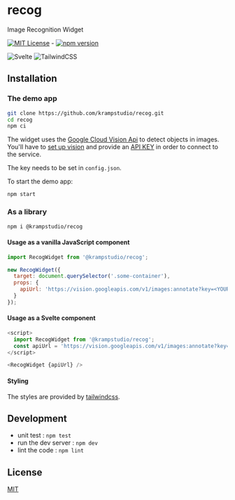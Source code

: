 # recog
Image Recognition Widget

[![MIT License](https://img.shields.io/badge/License-MIT-yellow.svg)](./LICENSE) - [![npm version](https://badge.fury.io/js/@krampstudio%2Frecog.svg)](https://badge.fury.io/js/@krampstudio%2Frecog)

![Svelte](https://img.shields.io/badge/svelte-%23f1413d.svg?style=for-the-badge&logo=svelte&logoColor=white) ![TailwindCSS](https://img.shields.io/badge/tailwindcss-%2338B2AC.svg?style=for-the-badge&logo=tailwind-css&logoColor=white)


## Installation

### The demo app

```bash
git clone https://github.com/krampstudio/recog.git
cd recog
npm ci
```

The widget uses the [Google Cloud Vision Api](https://cloud.google.com/vision) to detect objects in images. You'll have to [set up vision](https://cloud.google.com/vision/docs/setup) and provide an [API KEY](https://cloud.google.com/docs/authentication/api-keys) in order to connect to the service.

The key needs to be set in `config.json`.

To start the demo app:

```
npm start
```

### As a library

```bash
npm i @krampstudio/recog
```

#### Usage as a vanilla JavaScript component

```js
import RecogWidget from '@krampstudio/recog';

new RecogWidget({
  target: document.querySelector('.some-container'),
  props: {
    apiUrl: 'https://vision.googleapis.com/v1/images:annotate?key=<YOUR_VISION_API_KEY>'
  }
});
```

#### Usage as a Svelte component

```js
<script>
  import RecogWidget from '@krampstudio/recog';
  const apiUrl = 'https://vision.googleapis.com/v1/images:annotate?key=<YOUR_VISION_API_KEY>'
</script>

<RecogWidget {apiUrl} />
```

#### Styling

The styles are provided by [tailwindcss](https://tailwindcss.com/). 

## Development

 - unit test : `npm test`
 - run the dev server : `npm dev`
 - lint the code : `npm lint`

## License
[MIT](https://choosealicense.com/licenses/mit/)
